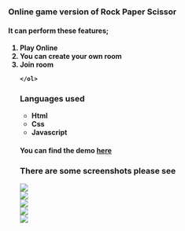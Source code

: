    <!DOCTYPE html>
<html>
<head>
    <meta charset="UTF-8">
</head>
<body>
    <h3>Online game version of Rock Paper Scissor</h3>
    <h4>It can perform these features;</h4>
    <b>
    <ol>
    <li>Play Online</li>
    <li>You can create your own room</li>
    <li>Join room</li>
    
    </ol>
   <h3> Languages used </h3>
   <ul>
   <li>Html</li>
   <li>Css</li>
   <li>Javascript</li>
   </ul>
   <h4>You can find the demo <a href="https://rps-online.netlify.app">here</a></h4>
   <h3>There are some screenshots please see</h3>
   <img src="screenshots/1.png"></img>
   <br>
   <img src="screenshots/2.png"></img>
   <br>
   <img src="screenshots/3.png"></img>
   <br>
   <img src="screenshots/4.png"></img>
   <br>
   <img src="screenshots/5.png"></img>
</body>
</html>
